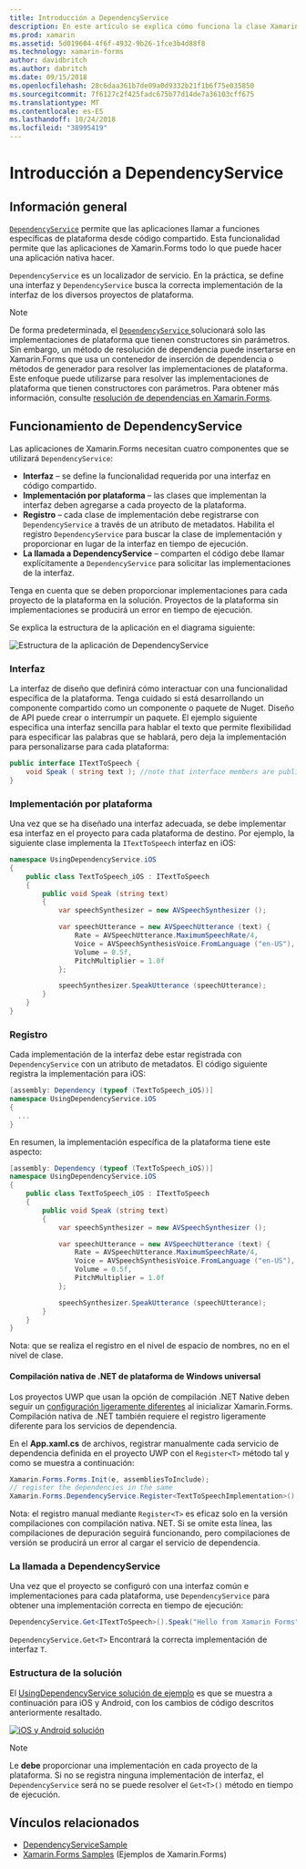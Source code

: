 ```yaml
---
title: Introducción a DependencyService
description: En este artículo se explica cómo funciona la clase Xamarin.Forms DependencyService para acceder a características de plataforma nativa.
ms.prod: xamarin
ms.assetid: 5d019604-4f6f-4932-9b26-1fce3b4d88f8
ms.technology: xamarin-forms
author: davidbritch
ms.author: dabritch
ms.date: 09/15/2018
ms.openlocfilehash: 28c6daa361b7de09a0d9332b21f1b6f75e035850
ms.sourcegitcommit: 7f6127c2f425fadc675b77d14de7a36103cff675
ms.translationtype: MT
ms.contentlocale: es-ES
ms.lasthandoff: 10/24/2018
ms.locfileid: "38995419"
---
```

# <a name="introduction-to-dependencyservice"></a>Introducción a DependencyService

## <a name="overview"></a>Información general

[`DependencyService`](xref:Xamarin.Forms.DependencyService) permite que las aplicaciones llamar a funciones específicas de plataforma desde código compartido. Esta funcionalidad permite que las aplicaciones de Xamarin.Forms todo lo que puede hacer una aplicación nativa hacer.

`DependencyService` es un localizador de servicio. En la práctica, se define una interfaz y `DependencyService` busca la correcta implementación de la interfaz de los diversos proyectos de plataforma.

> [!NOTE]
> De forma predeterminada, el [ `DependencyService` ](xref:Xamarin.Forms.DependencyService) solucionará solo las implementaciones de plataforma que tienen constructores sin parámetros. Sin embargo, un método de resolución de dependencia puede insertarse en Xamarin.Forms que usa un contenedor de inserción de dependencia o métodos de generador para resolver las implementaciones de plataforma. Este enfoque puede utilizarse para resolver las implementaciones de plataforma que tienen constructores con parámetros. Para obtener más información, consulte [resolución de dependencias en Xamarin.Forms](~/xamarin-forms/internals/dependency-resolution.md).

## <a name="how-dependencyservice-works"></a>Funcionamiento de DependencyService

Las aplicaciones de Xamarin.Forms necesitan cuatro componentes que se utilizará `DependencyService`:

- **Interfaz** &ndash; se define la funcionalidad requerida por una interfaz en código compartido.
- **Implementación por plataforma** &ndash; las clases que implementan la interfaz deben agregarse a cada proyecto de la plataforma.
- **Registro** &ndash; cada clase de implementación debe registrarse con `DependencyService` a través de un atributo de metadatos. Habilita el registro `DependencyService` para buscar la clase de implementación y proporcionar en lugar de la interfaz en tiempo de ejecución.
- **La llamada a DependencyService** &ndash; comparten el código debe llamar explícitamente a `DependencyService` para solicitar las implementaciones de la interfaz.

Tenga en cuenta que se deben proporcionar implementaciones para cada proyecto de la plataforma en la solución. Proyectos de la plataforma sin implementaciones se producirá un error en tiempo de ejecución.

Se explica la estructura de la aplicación en el diagrama siguiente:

![](introduction-images/overview-diagram.png "Estructura de la aplicación de DependencyService")

### <a name="interface"></a>Interfaz

La interfaz de diseño que definirá cómo interactuar con una funcionalidad específica de la plataforma. Tenga cuidado si está desarrollando un componente compartido como un componente o paquete de Nuget. Diseño de API puede crear o interrumpir un paquete. El ejemplo siguiente especifica una interfaz sencilla para hablar el texto que permite flexibilidad para especificar las palabras que se hablará, pero deja la implementación para personalizarse para cada plataforma:

```csharp
public interface ITextToSpeech {
    void Speak ( string text ); //note that interface members are public by default
}
```

### <a name="implementation-per-platform"></a>Implementación por plataforma

Una vez que se ha diseñado una interfaz adecuada, se debe implementar esa interfaz en el proyecto para cada plataforma de destino. Por ejemplo, la siguiente clase implementa la `ITextToSpeech` interfaz en iOS:

```csharp
namespace UsingDependencyService.iOS
{
    public class TextToSpeech_iOS : ITextToSpeech
    {
        public void Speak (string text)
        {
            var speechSynthesizer = new AVSpeechSynthesizer ();

            var speechUtterance = new AVSpeechUtterance (text) {
                Rate = AVSpeechUtterance.MaximumSpeechRate/4,
                Voice = AVSpeechSynthesisVoice.FromLanguage ("en-US"),
                Volume = 0.5f,
                PitchMultiplier = 1.0f
            };

            speechSynthesizer.SpeakUtterance (speechUtterance);
        }
    }
}
```

### <a name="registration"></a>Registro

Cada implementación de la interfaz debe estar registrada con `DependencyService` con un atributo de metadatos. El código siguiente registra la implementación para iOS:

```csharp
[assembly: Dependency (typeof (TextToSpeech_iOS))]
namespace UsingDependencyService.iOS
{
  ...
}
```

En resumen, la implementación específica de la plataforma tiene este aspecto:

```csharp
[assembly: Dependency (typeof (TextToSpeech_iOS))]
namespace UsingDependencyService.iOS
{
    public class TextToSpeech_iOS : ITextToSpeech
    {
        public void Speak (string text)
        {
            var speechSynthesizer = new AVSpeechSynthesizer ();

            var speechUtterance = new AVSpeechUtterance (text) {
                Rate = AVSpeechUtterance.MaximumSpeechRate/4,
                Voice = AVSpeechSynthesisVoice.FromLanguage ("en-US"),
                Volume = 0.5f,
                PitchMultiplier = 1.0f
            };

            speechSynthesizer.SpeakUtterance (speechUtterance);
        }
    }
}
```

Nota: que se realiza el registro en el nivel de espacio de nombres, no en el nivel de clase.

#### <a name="universal-windows-platform-net-native-compilation"></a>Compilación nativa de .NET de plataforma de Windows universal

Los proyectos UWP que usan la opción de compilación .NET Native deben seguir un [configuración ligeramente diferentes](~/xamarin-forms/platform/windows/installation/index.md#target-invocation-exception) al inicializar Xamarin.Forms. Compilación nativa de .NET también requiere el registro ligeramente diferente para los servicios de dependencia.

En el **App.xaml.cs** de archivos, registrar manualmente cada servicio de dependencia definida en el proyecto UWP con el `Register<T>` método tal y como se muestra a continuación:

```csharp
Xamarin.Forms.Forms.Init(e, assembliesToInclude);
// register the dependencies in the same
Xamarin.Forms.DependencyService.Register<TextToSpeechImplementation>();
```

Nota: el registro manual mediante `Register<T>` es eficaz solo en la versión compilaciones con compilación nativa. NET. Si se omite esta línea, las compilaciones de depuración seguirá funcionando, pero compilaciones de versión se producirá un error al cargar el servicio de dependencia.

### <a name="call-to-dependencyservice"></a>La llamada a DependencyService

Una vez que el proyecto se configuró con una interfaz común e implementaciones para cada plataforma, use `DependencyService` para obtener una implementación correcta en tiempo de ejecución:

```csharp
DependencyService.Get<ITextToSpeech>().Speak("Hello from Xamarin Forms");
```

`DependencyService.Get<T>` Encontrará la correcta implementación de interfaz `T`.

### <a name="solution-structure"></a>Estructura de la solución

El [UsingDependencyService solución de ejemplo](https://developer.xamarin.com/samples/UsingDependencyService/) es que se muestra a continuación para iOS y Android, con los cambios de código descritos anteriormente resaltado.

 [![iOS y Android solución](introduction-images/solution-sml.png "DependencyService estructura de la solución de ejemplo")](introduction-images/solution.png#lightbox "DependencyService estructura de la solución de ejemplo")

> [!NOTE]
> Le **debe** proporcionar una implementación en cada proyecto de la plataforma. Si no se registra ninguna implementación de interfaz, el `DependencyService` será no se puede resolver el `Get<T>()` método en tiempo de ejecución.

## <a name="related-links"></a>Vínculos relacionados

- [DependencyServiceSample](https://developer.xamarin.com/samples/xamarin-forms/UsingDependencyService/)
- [Xamarin.Forms Samples](https://developer.xamarin.com/samples/xamarin-forms/all/) (Ejemplos de Xamarin.Forms)
